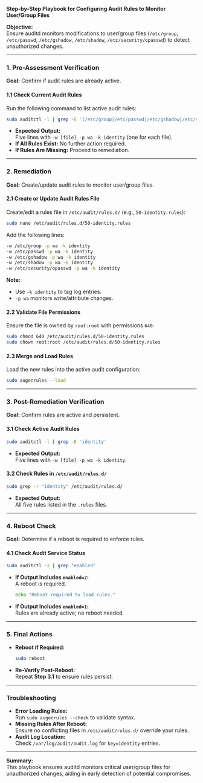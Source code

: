 **Step-by-Step Playbook for Configuring Audit Rules to Monitor User/Group Files**

**Objective:**  
Ensure auditd monitors modifications to user/group files (`/etc/group`, `/etc/passwd`, `/etc/gshadow`, `/etc/shadow`, `/etc/security/opasswd`) to detect unauthorized changes.

---

### **1. Pre-Assessment Verification**
**Goal:** Confirm if audit rules are already active.

#### **1.1 Check Current Audit Rules**
Run the following command to list active audit rules:
```bash
sudo auditctl -l | grep -E '(/etc/group|/etc/passwd|/etc/gshadow|/etc/shadow|/etc/security/opasswd)'
```
- **Expected Output:**  
  Five lines with `-w [file] -p wa -k identity` (one for each file).  
- **If All Rules Exist:** No further action required.  
- **If Rules Are Missing:** Proceed to remediation.

---

### **2. Remediation**
**Goal:** Create/update audit rules to monitor user/group files.

#### **2.1 Create or Update Audit Rules File**
Create/edit a rules file in `/etc/audit/rules.d/` (e.g., `50-identity.rules`):
```bash
sudo nano /etc/audit/rules.d/50-identity.rules
```
Add the following lines:
```bash
-w /etc/group -p wa -k identity
-w /etc/passwd -p wa -k identity
-w /etc/gshadow -p wa -k identity
-w /etc/shadow -p wa -k identity
-w /etc/security/opasswd -p wa -k identity
```
**Note:**  
- Use `-k identity` to tag log entries.  
- `-p wa` monitors write/attribute changes.  

#### **2.2 Validate File Permissions**
Ensure the file is owned by `root:root` with permissions `640`:
```bash
sudo chmod 640 /etc/audit/rules.d/50-identity.rules
sudo chown root:root /etc/audit/rules.d/50-identity.rules
```

#### **2.3 Merge and Load Rules**
Load the new rules into the active audit configuration:
```bash
sudo augenrules --load
```

---

### **3. Post-Remediation Verification**
**Goal:** Confirm rules are active and persistent.

#### **3.1 Check Active Audit Rules**
```bash
sudo auditctl -l | grep -E 'identity'
```
- **Expected Output:**  
  Five lines with `-w [file] -p wa -k identity`.

#### **3.2 Check Rules in `/etc/audit/rules.d/`**
```bash
sudo grep -r "identity" /etc/audit/rules.d/
```
- **Expected Output:**  
  All five rules listed in the `.rules` files.

---

### **4. Reboot Check**
**Goal:** Determine if a reboot is required to enforce rules.

#### **4.1 Check Audit Service Status**
```bash
sudo auditctl -s | grep "enabled"
```
- **If Output Includes `enabled=2`:**  
  A reboot is required.  
  ```bash
  echo "Reboot required to load rules."
  ```
- **If Output Includes `enabled=1`:**  
  Rules are already active; no reboot needed.

---

### **5. Final Actions**
- **Reboot if Required:**  
  ```bash
  sudo reboot
  ```
- **Re-Verify Post-Reboot:**  
  Repeat **Step 3.1** to ensure rules persist.

---

### **Troubleshooting**
- **Error Loading Rules:**  
  Run `sudo augenrules --check` to validate syntax.  
- **Missing Rules After Reboot:**  
  Ensure no conflicting files in `/etc/audit/rules.d/` override your rules.  
- **Audit Log Location:**  
  Check `/var/log/audit/audit.log` for `key=identity` entries.

---

**Summary:**  
This playbook ensures auditd monitors critical user/group files for unauthorized changes, aiding in early detection of potential compromises.